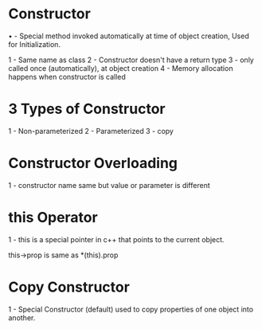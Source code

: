 <h1>Constructor</h1>
• - Special method invoked automatically at time of object creation, Used for Initialization.

1 - Same name as class
2 - Constructor doesn't have a return type
3 - only called once (automatically), at object creation
4 - Memory allocation happens when constructor is called

<h1>3 Types of Constructor</h1>

1 - Non-parameterized
2 - Parameterized
3 - copy

<h1>Constructor Overloading</h1>
1 - constructor name same but value or parameter is different
<h1>this Operator</h1>
1 - this is a special pointer in c++ that points to the current object.

this->prop is same as *(this).prop


<h1>Copy Constructor</h1>
1 - Special Constructor (default) used to copy properties of one object into another.